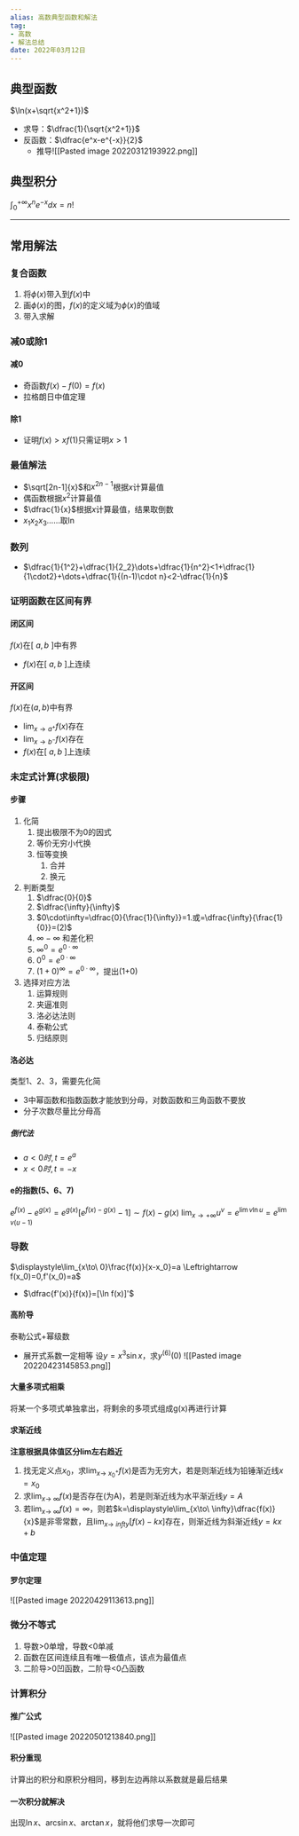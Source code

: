 ```yaml
---
alias: 高数典型函数和解法
tag:
- 高数
- 解法总结
date: 2022年03月12日
---
```

## 典型函数
$\ln(x+\sqrt{x^2+1})$
- 求导：$\dfrac{1}{\sqrt{x^2+1}}$
- 反函数：$\dfrac{e^x-e^{-x}}{2}$
	- 推导![[Pasted image 20220312193922.png]]
## 典型积分

$\displaystyle\int^{+\infty}_{0}x^{n}e^{-x}dx=n!$

---
## 常用解法
### 复合函数
1. 将$\phi(x)$带入到$f(x)$中
2. 画$\phi(x)$的图，$f(x)$的定义域为$\phi(x)$的值域
3. 带入求解
### 减0或除1
#### 减0
- 奇函数$f(x)-f(0)=f(x)$
- 拉格朗日中值定理
#### 除1
- 证明$f(x)>xf(1)$只需证明$x>1$
### 最值解法
- $\sqrt[2n-1]{x}$和$x^{2n-1}$根据$x$计算最值
- 偶函数根据$x^2$计算最值
- $\dfrac{1}{x}$根据$x$计算最值，结果取倒数
- $x_1x_2x_3……$取$\ln$
### 数列
- $\dfrac{1}{1^2}+\dfrac{1}{2_2}\dots+\dfrac{1}{n^2}<1+\dfrac{1}{1\cdot2}+\dots+\dfrac{1}{(n-1)\cdot n}<2-\dfrac{1}{n}$
### 证明函数在区间有界
#### 闭区间
$f(x)$在$[\ a,b\ ]$中有界
- $f(x)$在$[\ a,b\ ]$上连续
#### 开区间
$f(x)$在$(a,b)$中有界
- $\displaystyle\lim_{x\to a^+}f(x)$存在
- $\displaystyle\lim_{x\to b^-}f(x)$存在
- $f(x)$在$[\ a,b\ ]$上连续
### 未定式计算(求极限)
#### 步骤
1. 化简
	1. 提出极限不为0的因式
	2. 等价无穷小代换
	3. 恒等变换
		1. 合并
		2. 换元
2. 判断类型
	1. $\dfrac{0}{0}$
	2. $\dfrac{\infty}{\infty}$
	3. $0\cdot\infty=\dfrac{0}{\frac{1}{\infty}}=1.或=\dfrac{\infty}{\frac{1}{0}}=(2)$
	4. $\infty-\infty$ 和差化积
	5. $\infty^0=e^{0\cdot\infty}$
	6. $0^0=e^{0\cdot\infty}$
	7. $(1+0)^{\infty}=e^{0\cdot\infty}$，提出(1+0)
3. 选择对应方法
	1. 运算规则
	2. 夹逼准则
	3. 洛必达法则
	4. 泰勒公式
	5. 归结原则
#### 洛必达
类型1、2、3，需要先化简
- 3中幂函数和指数函数才能放到分母，对数函数和三角函数不要放
- 分子次数尽量比分母高
##### 倒代法
- $a<0时,t=e^a$
- $x<0时,t=-x$
#### e的指数(5、6、7)
$e^{f(x)}-e^{g(x)}=e^{g(x)}[e^{f(x)-g(x)}-1]\sim f(x)-g(x)$
$\displaystyle\lim_{x\to +\infty}u^{v}=e^{\lim v\ln u}=e^{\lim v(u-1)}$
### 导数
$\displaystyle\lim_{x\to\ 0}\frac{f(x)}{x-x_0}=a \Leftrightarrow f(x_0)=0,f'(x_0)=a$
- $\dfrac{f'(x)}{f(x)}=[\ln f(x)]'$
#### 高阶导
泰勒公式+幂级数
- 展开式系数一定相等
设$y=x^3\sin x$，求$y^{(6)}(0)$
![[Pasted image 20220423145853.png]]
#### 大量多项式相乘
将某一个多项式单独拿出，将剩余的多项式组成g(x)再进行计算
#### 求渐近线
**注意根据具体值区分lim左右趋近**
1. 找无定义点$x_0$，求$\displaystyle\lim_{x\to\ x^+_0}f(x)$是否为无穷大，若是则渐近线为铅锤渐近线$x=x_0$
2. 求$\displaystyle\lim_{x\to\ \infty}f(x)$是否存在(为A)，若是则渐近线为水平渐近线$y=A$
3. 若$\displaystyle\lim_{x\to\ \infty}f(x)=\infty$，则若$k=\displaystyle\lim_{x\to\ \infty}\dfrac{f(x)}{x}$是非零常数，且$\displaystyle\lim_{x\to\ infty}[f(x)-kx]$存在，则渐近线为斜渐近线$y=kx+b$
### 中值定理
#### 罗尔定理
![[Pasted image 20220429113613.png]]
### 微分不等式
1. 导数>0单增，导数<0单减
2. 函数在区间连续且有唯一极值点，该点为最值点
3. 二阶导>0凹函数，二阶导<0凸函数
### 计算积分
#### 推广公式
![[Pasted image 20220501213840.png]]
#### 积分重现
计算出的积分和原积分相同，移到左边再除以系数就是最后结果
#### 一次积分就解决
出现$\ln x、\arcsin x、\arctan x$，就将他们求导一次即可

